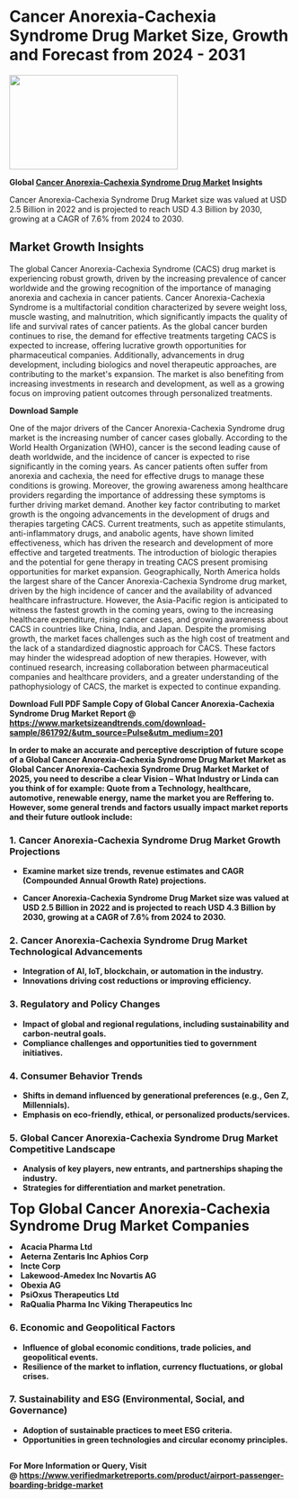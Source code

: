 <H1>Cancer Anorexia-Cachexia Syndrome Drug Market Size, Growth and Forecast from 2024 - 2031</H1><img class="aligncenter size-medium wp-image-584254" src="https://thirdeyenews.in/wp-content/uploads/2024/09/Global-Market-Research-300x168.jpeg" alt="" width="300" height="168" /><p><strong>Global&nbsp;<a href="https://www.marketsizeandtrends.com/download-sample/861792/&amp;utm_source=Pulse&amp;utm_medium=201">Cancer Anorexia-Cachexia Syndrome Drug Market</a> Insights</strong></p><p>Cancer Anorexia-Cachexia Syndrome Drug Market size was valued at USD 2.5 Billion in 2022 and is projected to reach USD 4.3 Billion by 2030, growing at a CAGR of 7.6% from 2024 to 2030.</p><p><h2>Market Growth Insights</h2> <p>The global Cancer Anorexia-Cachexia Syndrome (CACS) drug market is experiencing robust growth, driven by the increasing prevalence of cancer worldwide and the growing recognition of the importance of managing anorexia and cachexia in cancer patients. Cancer Anorexia-Cachexia Syndrome is a multifactorial condition characterized by severe weight loss, muscle wasting, and malnutrition, which significantly impacts the quality of life and survival rates of cancer patients. As the global cancer burden continues to rise, the demand for effective treatments targeting CACS is expected to increase, offering lucrative growth opportunities for pharmaceutical companies. Additionally, advancements in drug development, including biologics and novel therapeutic approaches, are contributing to the market's expansion. The market is also benefiting from increasing investments in research and development, as well as a growing focus on improving patient outcomes through personalized treatments.</p> <p><strong>Download Sample</strong></p> <p>One of the major drivers of the Cancer Anorexia-Cachexia Syndrome drug market is the increasing number of cancer cases globally. According to the World Health Organization (WHO), cancer is the second leading cause of death worldwide, and the incidence of cancer is expected to rise significantly in the coming years. As cancer patients often suffer from anorexia and cachexia, the need for effective drugs to manage these conditions is growing. Moreover, the growing awareness among healthcare providers regarding the importance of addressing these symptoms is further driving market demand. Another key factor contributing to market growth is the ongoing advancements in the development of drugs and therapies targeting CACS. Current treatments, such as appetite stimulants, anti-inflammatory drugs, and anabolic agents, have shown limited effectiveness, which has driven the research and development of more effective and targeted treatments. The introduction of biologic therapies and the potential for gene therapy in treating CACS present promising opportunities for market expansion. Geographically, North America holds the largest share of the Cancer Anorexia-Cachexia Syndrome drug market, driven by the high incidence of cancer and the availability of advanced healthcare infrastructure. However, the Asia-Pacific region is anticipated to witness the fastest growth in the coming years, owing to the increasing healthcare expenditure, rising cancer cases, and growing awareness about CACS in countries like China, India, and Japan. Despite the promising growth, the market faces challenges such as the high cost of treatment and the lack of a standardized diagnostic approach for CACS. These factors may hinder the widespread adoption of new therapies. However, with continued research, increasing collaboration between pharmaceutical companies and healthcare providers, and a greater understanding of the pathophysiology of CACS, the market is expected to continue expanding. <strong></p><p><span class=""><strong>Download Full PDF Sample Copy of Global Cancer Anorexia-Cachexia Syndrome Drug Market Report</strong> @ <a href="https://www.marketsizeandtrends.com/download-sample/861792/&amp;utm_source=Pulse&amp;utm_medium=201" target="_blank">https://www.marketsizeandtrends.com/download-sample/861792/&amp;utm_source=Pulse&amp;utm_medium=201</a></span></p><p>In order to make an accurate and perceptive description of future scope of a Global&nbsp;Cancer Anorexia-Cachexia Syndrome Drug Market Market as Global&nbsp;Cancer Anorexia-Cachexia Syndrome Drug Market Market of 2025, you need to describe a clear Vision &ndash; What Industry or Linda can you think of for example: Quote from a Technology, healthcare, automotive, renewable energy, name the market you are Reffering to. However, some general trends and factors usually impact market reports and their future outlook include:</p><h3>1.&nbsp;<strong>Cancer Anorexia-Cachexia Syndrome Drug Market Growth Projections</strong></h3><ul><li>Examine market size trends, revenue estimates and CAGR (Compounded Annual Growth Rate) projections.</li><li><p>Cancer Anorexia-Cachexia Syndrome Drug Market size was valued at USD 2.5 Billion in 2022 and is projected to reach USD 4.3 Billion by 2030, growing at a CAGR of 7.6% from 2024 to 2030.</p></li></ul><h3>2.&nbsp;<strong>Cancer Anorexia-Cachexia Syndrome Drug Market Technological Advancements</strong></h3><ul><li>Integration of AI, IoT, blockchain, or automation in the industry.</li><li>Innovations driving cost reductions or improving efficiency.</li></ul><h3>3.&nbsp;<strong>Regulatory and Policy Changes</strong></h3><ul><li>Impact of global and regional regulations, including sustainability and carbon-neutral goals.</li><li>Compliance challenges and opportunities tied to government initiatives.</li></ul><h3>4.&nbsp;<strong>Consumer Behavior Trends</strong></h3><ul><li>Shifts in demand influenced by generational preferences (e.g., Gen Z, Millennials).</li><li>Emphasis on eco-friendly, ethical, or personalized products/services.</li></ul><h3>5.&nbsp;<strong>Global Cancer Anorexia-Cachexia Syndrome Drug Market Competitive Landscape</strong></h3><ul><li>Analysis of key players, new entrants, and partnerships shaping the industry.</li><li>Strategies for differentiation and market penetration.</li></ul><p data-pm-slice="1 1 []"><span style="color: inherit; font-family: inherit; font-size: 25px;">Top Global Cancer Anorexia-Cachexia Syndrome Drug Market Companies</span></p><div class="" data-test-id=""><p><li>Acacia Pharma Ltd</li><li> Aeterna Zentaris Inc Aphios Corp</li><li> Incte Corp</li><li> Lakewood-Amedex Inc Novartis AG</li><li> Obexia AG</li><li> PsiOxus Therapeutics Ltd</li><li> RaQualia Pharma Inc Viking Therapeutics Inc</li></p></div><h3>6.&nbsp;<strong>Economic and Geopolitical Factors</strong></h3><ul><li>Influence of global economic conditions, trade policies, and geopolitical events.</li><li>Resilience of the market to inflation, currency fluctuations, or global crises.</li></ul><h3>7.&nbsp;<strong>Sustainability and ESG (Environmental, Social, and Governance)</strong></h3><ul><li>Adoption of sustainable practices to meet ESG criteria.</li><li>Opportunities in green technologies and circular economy principles.</li></ul><h2><strong style="font-size: 14px;">For More Information or Query, Visit @&nbsp;</strong><a style="background-color: #ffffff; font-size: 14px;" href="https://www.marketsizeandtrends.com/report/cancer-anorexia-cachexia-syndrome-drug-market/" target="_blank">https://www.verifiedmarketreports.com/product/airport-passenger-boarding-bridge-market</a></h2>
